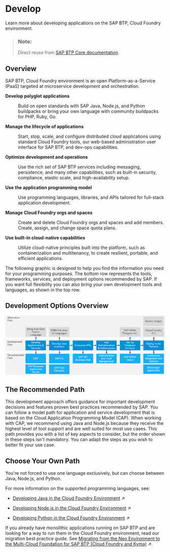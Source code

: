 <!-- loio58df1d6d44c44f83a7f925dcc8384b13 -->

# Develop

Learn more about developing applications on the SAP BTP, Cloud Foundry environment.

> ### Note:  
> Direct reuse from [SAP BTP Core documentation](https://help.sap.com/docs/btp/sap-business-technology-platform/development-in-cloud-foundry-environment?version=Cloud).



<a name="loio58df1d6d44c44f83a7f925dcc8384b13__section_jms_z5d_53b"/>

## Overview

SAP BTP, Cloud Foundry environment is an open Platform-as-a-Service \(PaaS\) targeted at microservice development and orchestration.


<dl>
<dt><b>

Develop polyglot applications 

</b></dt>
<dd>

Build on open standards with SAP Java, Node.js, and Python buildpacks or bring your own language with community buildpacks for PHP, Ruby, Go.



</dd><dt><b>

Manage the lifecycle of applications 

</b></dt>
<dd>

Start, stop, scale, and configure distributed cloud applications using standard Cloud Foundry tools, our web-based administration user interface for SAP BTP, and dev-ops capabilities.



</dd><dt><b>

Optimize development and operations 

</b></dt>
<dd>

Use the rich set of SAP BTP services including messaging, persistence, and many other capabilities, such as built-in security, compliance, elastic scale, and high-availability setup.



</dd><dt><b>

Use the application programming model 

</b></dt>
<dd>

Use programming languages, libraries, and APIs tailored for full-stack application development.



</dd><dt><b>

Manage Cloud Foundry orgs and spaces 

</b></dt>
<dd>

Create and delete Cloud Foundry orgs and spaces and add members. Create, assign, and change space quota plans.



</dd><dt><b>

Use built-in cloud-native capabilities 

</b></dt>
<dd>

Utilize cloud-native principles built into the platform, such as containerization and multitenancy, to create resilient, portable, and efficient applications.



</dd>
</dl>



The following graphic is designed to help you find the information you need for your programming purposes. The bottom row represents the tools, frameworks, services, and deployment options recommended by SAP. If you want full flexibility you can also bring your own development tools and languages, as shown in the top row.



<a name="loio58df1d6d44c44f83a7f925dcc8384b13__section_wqt_z5l_tnb"/>

## Development Options Overview

![](images/Image_Map_Development_Options_Overview_d716bab.png)



<a name="loio58df1d6d44c44f83a7f925dcc8384b13__section_ifw_4vl_tnb"/>

## The Recommended Path

This development approach offers guidance for important development decisions and features proven best practices recommended by SAP. You can follow a model path for application and service development that is based on the Cloud Application Programming Model \(CAP\). When working with CAP, we recommend using Java and Node.js because they receive the highest level of tool support and are well suited for most use cases. This path provides you with a list of key aspects to consider, but the order shown in these steps isn't mandatory. You can adapt the steps as you wish to better fit your use case.



<a name="loio58df1d6d44c44f83a7f925dcc8384b13__section_skx_qfs_4nb"/>

## Choose Your Own Path

You're not forced to use one language exclusively, but can choose between Java, Node.js, and Python.

For more information on the supported programming languages, see:

-   [Developing Java in the Cloud Foundry Environment](https://help.sap.com/viewer/65de2977205c403bbc107264b8eccf4b/Validation/en-US/a3f90069d6cd41da82f34a6123d82ce6.html "Find selected information for Java development on SAP BTP, Cloud Foundry and references to more detailed sources.") :arrow_upper_right:

-   [Developing Node.js in the Cloud Foundry Environment](https://help.sap.com/viewer/65de2977205c403bbc107264b8eccf4b/Validation/en-US/3a7a0bece0d044eca59495965d8a0237.html "This section offers selected information for Node.js development on SAP BTP, Cloud Foundry and references to more detailed sources.") :arrow_upper_right:

-   [Developing Python in the Cloud Foundry Environment](https://help.sap.com/viewer/65de2977205c403bbc107264b8eccf4b/Validation/en-US/acf8f49356d047fbb1a4d04dcec3fd36.html "This section offers selected information for Python development on the SAP BTP, Cloud Foundry environment and references to more detailed sources.") :arrow_upper_right:




If you already have monolithic applications running on SAP BTP and are looking for a way to run them in the Cloud Foundry environment, read our migration best practice guide. See [Migrating from the Neo Environment to the Multi-Cloud Foundation for SAP BTP (Cloud Foundry and Kyma)](https://help.sap.com/viewer/b017fc4f944e4eb5b31501b3d1b6a1f0/Validation/en-US/aae4e0ae1cdf434b908c3c8cf3ea942a.html "Learn why and how to migrate scenarios from the Neo environment to the multi-cloud foundation for SAP BTP. This guide is for SAP Business Technology Platform (SAP BTP) customers with scenarios in the Neo environment that need to move to the multi-cloud foundation, including the Cloud Foundry environment or the Kyma environment.") :arrow_upper_right:.

